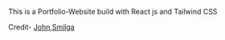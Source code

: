 This is a Portfolio-Website build with React js and Tailwind CSS

Credit- [John Smilga](https://johnsmilga.com/)
